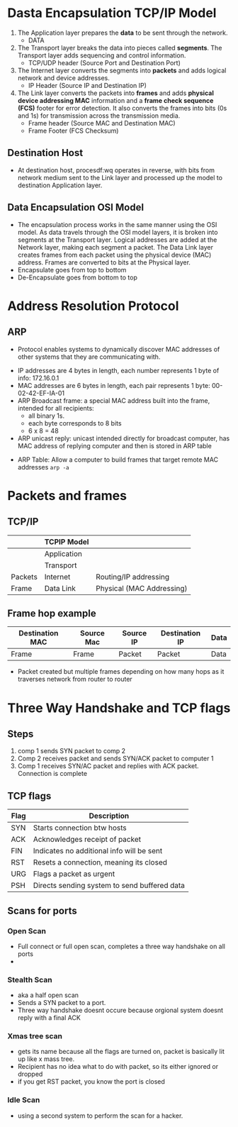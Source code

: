 # Dasta Encapsulation TCP/IP Model 
1. The Application layer prepares the **data** to be sent through the network.
	- DATA
2. The Transport layer breaks the data into pieces called **segments**. The Transport layer adds sequencing and control information.
	- TCP/UDP header (Source Port and Destination Port)
3. The Internet layer converts the segments into **packets** and adds logical network and device addresses.
	- IP Header (Source IP and Destination IP)
4. The Link layer converts the packets into **frames** and adds **physical device addressing MAC** information and a **frame check sequence (FCS)** footer for error detection. It also converts the frames into bits (0s and 1s) for transmission across the transmission media.
	- Frame header (Source MAC and Destination MAC)
	- Frame Footer (FCS Checksum)

## Destination Host 
- At destination host, procesdf:wq
operates in reverse, with bits from network medium sent to the Link layer and processed up the model to destination Application layer. 

## Data Encapsulation OSI Model
* The encapsulation process works in the same manner using the OSI model. As data travels through the OSI model layers, it is broken into segments at the Transport layer. Logical addresses are added at the Network layer, making each segment a packet. The Data Link layer creates frames from each packet using the physical device (MAC) address. Frames are converted to bits at the Physical layer.
* Encapsulate goes from top to bottom
* De-Encapsulate goes from bottom to top

# Address Resolution Protocol
## ARP
- Protocol enables systems to dynamically discover MAC addresses of other systems that they are communicating with. 
* IP addresses are 4 bytes in length, each number represents 1 byte of info: 172.16.0.1 
* MAC addresses are 6 bytes in length, each pair represents 1 byte: 00-02-42-EF-IA-01
* ARP Broadcast frame: a special MAC address built into the frame, intended for all recipients: 
	- all binary 1s. 
	- each byte corresponds to 8 bits
	- 6 x 8 = 48
 * ARP unicast reply:  unicast intended directly for broadcast computer, has MAC address of replying computer and then is stored in ARP table  
- ARP Table: Allow a computer to build frames that target remote MAC addresses `arp -a`


# Packets and frames
## TCP/IP
| | TCPIP Model | | 
|-|-|-|
| | Application | |
| |  Transport | |
| Packets | Internet | Routing/IP addressing |
| Frame | Data Link | Physical (MAC Addressing) |

## Frame hop example
| Destination MAC | Source Mac | Source IP | Destination IP | Data | 
| - | - | - | - | - |
| Frame | Frame | Packet | Packet | Data |
* Packet created but multiple frames depending on how many hops as it traverses network from router to router

# Three Way Handshake and TCP flags
## Steps
1. comp 1 sends SYN packet to comp 2
2. Comp 2 receives packet and sends SYN/ACK packet to computer 1
3. Comp 1 receives SYN/AC packet and replies with ACK packet. Connection is complete

## TCP flags
| Flag | Description |
|--| --|
| SYN | Starts connection btw hosts |
| ACK | Acknowledges receipt of packet | 
| FIN | Indicates no additional info will be sent |
| RST | Resets a connection, meaning its closed |
| URG | Flags a packet as urgent | 
| PSH | Directs sending system to send buffered data |

## Scans for ports

### Open Scan
- Full connect or full open scan, completes a three way handshake on all ports
- 
### Stealth Scan
- aka a half open scan   
- Sends a SYN packet to a port.
- Three way handshake doesnt occure because orgional system doesnt reply with a final ACK

### Xmas tree scan
- gets its name because all the flags are turned on, packet is basically lit up like x mass tree.
- Recipient has no idea what to do with packet, so its either ignored or dropped
- if you get RST packet, you know the port is closed


### Idle Scan
- using a second system to perform the scan for a hacker.
